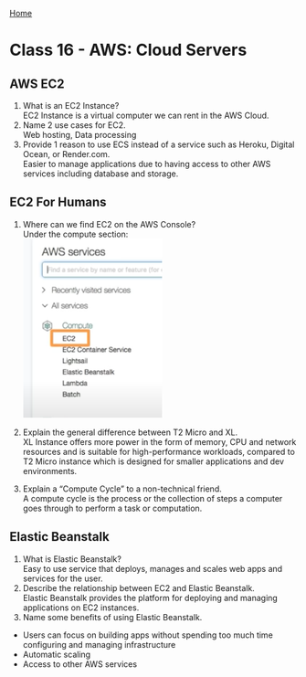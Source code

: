[Home](/README.md)

# Class 16 - AWS: Cloud Servers

## AWS EC2

1. What is an EC2 Instance?  
EC2 Instance is a virtual computer we can rent in the AWS Cloud.
1. Name 2 use cases for EC2.  
Web hosting, Data processing
1. Provide 1 reason to use ECS instead of a service such as Heroku, Digital Ocean, or Render.com.  
Easier to manage applications due to having access to other AWS services including database and storage.

## EC2 For Humans

1. Where can we find EC2 on the AWS Console?  
Under the compute section:  
![EC2](EC2.png)
1. Explain the general difference between T2 Micro and XL.  
XL Instance offers more power in the form of memory, CPU and network resources and is suitable for high-performance workloads, compared to T2 Micro instance which is designed for smaller applications and dev environments.

1. Explain a “Compute Cycle” to a non-technical friend.  
A compute cycle is the process or the collection of steps a computer goes through to perform a task or computation.

## Elastic Beanstalk

1. What is Elastic Beanstalk?  
Easy to use service that deploys, manages and scales web apps and services for the user.
1. Describe the relationship between EC2 and Elastic Beanstalk.  
Elastic Beanstalk provides the platform for deploying and managing applications on EC2 instances.
1. Name some benefits of using Elastic Beanstalk.

- Users can focus on building apps without spending too much time configuring and managing infrastructure
- Automatic scaling
- Access to other AWS services
